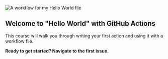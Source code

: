 ![A workflow for my Hello World file](https://github.com/eparovyshnaya/hello-github-actions/workflows/A%20workflow%20for%20my%20Hello%20World%20file/badge.svg?branch=master)

## Welcome to "Hello World" with GitHub Actions

This course will walk you through writing your first action and using it with a workflow file. 

**Ready to get started? Navigate to the first issue.**

